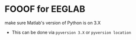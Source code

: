 # FOOOF for EEGLAB

make sure Matlab's version of Python is on 3.X
 - This can be done via `pyversion 3.X` or `pyversion location`